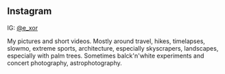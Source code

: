 <h2 id="instagram">Instagram</h2>

IG: <a href="https://www.instagram.com/e_xor/" target="_blank">@e_xor</a>

My pictures and short videos. Mostly around travel, hikes, timelapses, slowmo, extreme sports, architecture, especially skyscrapers, landscapes, especially with palm trees. Sometimes balck'n'white experiments and concert photography, astrophotography.

